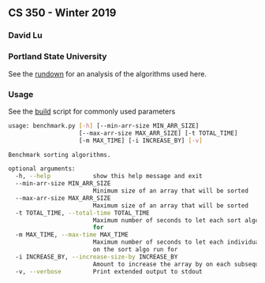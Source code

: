 ## CS 350 - Winter 2019
### David Lu
### Portland State University 


See the [rundown](./RUNDOWN.md) for an analysis of the algorithms used here.

### Usage 

See the [build](./build.sh) script for commonly used parameters 

```bash
usage: benchmark.py [-h] [--min-arr-size MIN_ARR_SIZE]
                    [--max-arr-size MAX_ARR_SIZE] [-t TOTAL_TIME]
                    [-m MAX_TIME] [-i INCREASE_BY] [-v]

Benchmark sorting algorithms.

optional arguments:
  -h, --help            show this help message and exit
  --min-arr-size MIN_ARR_SIZE
                        Minimum size of an array that will be sorted
  --max-arr-size MAX_ARR_SIZE
                        Maximum size of an array that will be sorted
  -t TOTAL_TIME, --total-time TOTAL_TIME
                        Maximum number of seconds to let each sort algo run
                        for
  -m MAX_TIME, --max-time MAX_TIME
                        Maximum number of seconds to let each individual run
                        on the sort algo run for
  -i INCREASE_BY, --increase-size-by INCREASE_BY
                        Amount to increase the array by on each subsequent run
  -v, --verbose         Print extended output to stdout
```